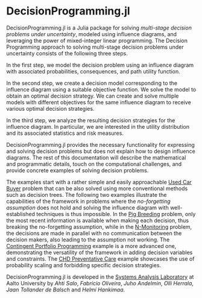 # DecisionProgramming.jl
DecisionProgramming.jl is a Julia package for solving *multi-stage decision problems under uncertainty*, modeled using influence diagrams, and leveraging the power of mixed-integer linear programming. The Decision Programming approach to solving multi-stage decision problems under uncertainty consists of the following three steps.

In the first step, we model the decision problem using an influence diagram with associated probabilities, consequences, and path utility function.

In the second step, we create a decision model corresponding to the influence diagram using a suitable objective function. We solve the model to obtain an optimal decision strategy. We can create and solve multiple models with different objectives for the same influence diagram to receive various optimal decision strategies.

In the third step, we analyze the resulting decision strategies for the influence diagram. In particular, we are interested in the utility distribution and its associated statistics and risk measures.

DecisionProgramming.jl provides the necessary functionality for expressing and solving decision problems but does not explain how to design influence diagrams. The rest of this documentation will describe the mathematical and programmatic details, touch on the computational challenges, and provide concrete examples of solving decision problems.

The examples start with a rather simple and easily approachable [Used Car Buyer](examples/used-car-buyer.md) problem that can be also solved using more conventional methods such as decision trees. The following two examples illustrate the capabilities of the framework in problems where the *no-forgetting assumption* does not hold and solving the influence diagram with well-established techniques is thus impossible. In the [Pig Breeding](examples/pig-breeding.md) problem, only the most recent information is available when making each decision, thus breaking the no-forgetting assumption, while in the [N-Monitoring](examples/n-monitoring.md) problem, the decisions are made in parallel with no communication between the decision makers, also leading to the assumption not working. The [Contingent Portfolio Programming](examples/contingent-portfolio-programming.md) example is a more advanced one, demonstrating the versatility of the framework in adding decision variables and constraints. The [CHD Preventative Care](examples/CHD_preventative_care.md) example showcases the use of probability scaling and forbidding specific decision strategies.

DecisionProgramming.jl is developed in the [Systems Analysis Laboratory](https://sal.aalto.fi/en/) at Aalto University by *Ahti Salo*,  *Fabricio Oliveira*, *Juho Andelmin*, *Olli Herrala*, *Jaan Tollander de Balsch* and *Helmi Hankimaa*.
